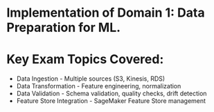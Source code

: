# Implementation of Domain 1: Data Preparation for ML.
# Key Exam Topics Covered:
- Data Ingestion - Multiple sources (S3, Kinesis, RDS)
- Data Transformation - Feature engineering, normalization
- Data Validation - Schema validation, quality checks, drift detection
- Feature Store Integration - SageMaker Feature Store management
